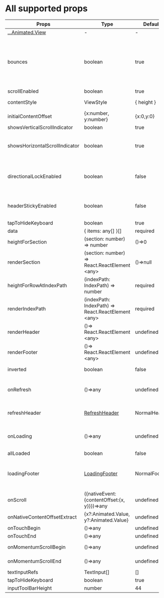 # All supported props

Props  |  Type  |  Default  |  Description  
---- | ------ | --------- | --------
[...Animated.View](http://facebook.github.io/react-native/docs/view) | - | - | Support all props of View
bounces | boolean | true | Bounces if the content offset is out of the content view. It won't be bounces on the horizontal direction if the content view is not wider than the wrapper view although bounces is true. But it will on the vertical direction.
scrollEnabled | boolean | true | scrollEnabled
contentStyle | ViewStyle | { height } | The content view style of LargeList.
initialContentOffset | {x:number, y:number} | {x:0,y:0} | initial content offset. Only works when initiation.
showsVerticalScrollIndicator | boolean | true | showsVerticalScrollIndicator
showsHorizontalScrollIndicator | boolean | true | showsHorizontalScrollIndicator（Only works when content view is wider than wrapper view）
directionalLockEnabled | boolean | false | When true, the SpringScrollView will try to lock to only vertical or horizontal scrolling while dragging.
headerStickyEnabled | boolean | false | Sticky the header of the LargeList on the top. And then sticky Section on the bottom of the header.
tapToHideKeyboard | boolean | true | tapToHideKeyboard
data | { items: any[] }[] | required | The data source of largelist
heightForSection | (section: number) => number | ()=>0 | The height function for every Section
renderSection | (section: number) => React.ReactElement &lt;any> | ()=>null | The render function for every Section
heightForRowAtIndexPath | (indexPath: IndexPath) => number | required | The height function for every IndexPath
renderIndexPath | (indexPath: IndexPath) => React.ReactElement &lt;any> | required | The render function for every IndexPath
renderHeader | ()=> React.ReactElement &lt;any> | undefined | The render function of largelist header
renderFooter | ()=> React.ReactElement &lt;any> | undefined | The render function of largelist footer
inverted | boolean | false | Inverted the data source, see [ChatExample](https://github.com/bolan9999/react-native-largelist/tree/master/Examples/LargeListExamples/ChatExample.js) for example.
onRefresh | ()=>any | undefined | The callback when refreshing. When this props is configured, a refresh header will be add on the top of the LargeList
refreshHeader | [RefreshHeader](https://github.com/bolan9999/react-native-spring-scrollview/blob/master/src/RefreshHeader.js) | NormalHeader | Select a refreshing header , The headers in the Customize dir are all supported
onLoading | ()=>any | undefined | The callback of loading. If set this prop, a loading footer will add to the bottom of the LargeLIst
allLoaded | boolean | false | Whether the data is all loaded.
loadingFooter | [LoadingFooter](https://github.com/bolan9999/react-native-spring-scrollview/blob/master/src/LoadingFooter.js) | NormalFooter | The footer component of loading. If you want to customize loading footer , this will be helpful [Customize Loading] (CustomLoading)
onScroll | ({nativeEvent:{contentOffset:{x, y}}})=>any | undefined | onScroll（on JavaScript）
onNativeContentOffsetExtract | {x?:Animated.Value, y?:Animated.Value} | undefined | Native Animated.View of contentOffset.y of LargeList.
onTouchBegin | ()=>any | undefined | callback when touching begin.
onTouchEnd | ()=>any | undefined | callback when touching end.
onMomentumScrollBegin | ()=>any | undefined | callback when momentum scroll begin.
onMomentumScrollEnd | ()=>any | undefined | callback when momentum scroll end.
textInputRefs | TextInput[] | [] | Keyboard avoiding
tapToHideKeyboard | boolean | true | Tap to hide keyboard.
inputToolBarHeight | number | 44 | inputToolBarHeight
